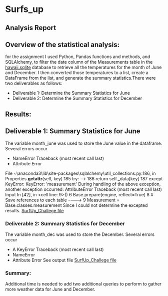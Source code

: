 # Surfs_up
## Analysis Report

## Overview of the statistical analysis:
for the assignment I used Python, Pandas functions and methods, and SQLAlchemy, to filter the date column of the Measurements table in the [hawaii.sqlite]() database to retrieve all the temperatures for the month of June and December. I then converted those temperatures to a list, create a DataFrame from the list, and generate the summary statistics.There were two deliverables as follows:
 - Deliverable 1: Determine the Summary Statistics for June
 - Deliverable 2: Determine the Summary Statistics for December

## Results:

## Deliverable 1: Summary Statistics for June 
 The variable month_june was used to store the June value in the dataframe.
Several errors occur
-  NameError Traceback (most recent call last)
-  Attribute Error

File ~\anaconda3\lib\site-packages\sqlalchemy\util\_collections.py:186, in Properties.__getattr__(self, key)
    185 try:
--> 186     return self._data[key]
    187 except KeyError:
KeyError: 'measurement'
During handling of the above exception, another exception occurred:
AttributeError                            Traceback (most recent call last)
Input In [42], in <cell line: 9>()
      6 Base.prepare(engine, reflect=True)
      8 # Save references to each table
----> 9 Measurement = Base.classes.measurement
Since I could not determine the excepted results.
[SurfUp_Challege file](https://github.com/JaredTMurray/surfs_up/blob/main/SurfsUp_Challenge.ipynb)
### Deliverable 2: Summary Statistics for December
 The variable month_dec was used to store the December.
Several errors occur
-  A KeyError Traceback (most recent call last)
-  NameError
-  Attribute Error
See output file [SurfUp_Challege file](https://github.com/JaredTMurray/surfs_up/blob/main/SurfsUp_Challenge.ipynb)

### Summary:
Additional time is needed to add two additional queries to perform to gather more weather data for June and December.
